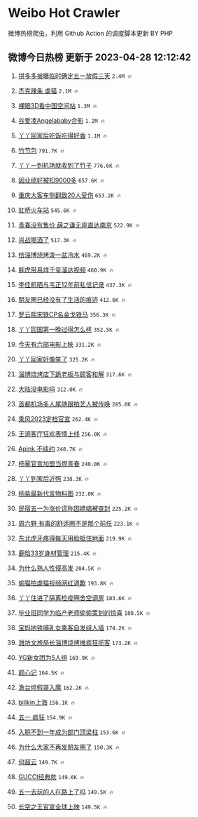 # Weibo Hot Crawler 



微博热榜爬虫，利用 Github Action 的调度脚本更新 BY PHP 


## 微博今日热榜 更新于 2023-04-28 12:12:42 
1. [拼多多被曝临时确定五一放假三天](https://s.weibo.com/weibo?q=%23%E6%8B%BC%E5%A4%9A%E5%A4%9A%E8%A2%AB%E6%9B%9D%E4%B8%B4%E6%97%B6%E7%A1%AE%E5%AE%9A%E4%BA%94%E4%B8%80%E6%94%BE%E5%81%87%E4%B8%89%E5%A4%A9%23&t=31&band_rank=1&Refer=top) `2.4M 🔥` 

1. [杰克辣条 虐猫](https://s.weibo.com/weibo?q=%E6%9D%B0%E5%85%8B%E8%BE%A3%E6%9D%A1%20%E8%99%90%E7%8C%AB&t=31&band_rank=2&Refer=top) `2.1M 🔥` 

1. [裸眼3D看中国空间站](https://s.weibo.com/weibo?q=%23%E8%A3%B8%E7%9C%BC3D%E7%9C%8B%E4%B8%AD%E5%9B%BD%E7%A9%BA%E9%97%B4%E7%AB%99%23&t=31&band_rank=3&Refer=top) `1.3M 🔥` 

1. [谷爱凌Angelababy合影](https://s.weibo.com/weibo?q=%23%E8%B0%B7%E7%88%B1%E5%87%8CAngelababy%E5%90%88%E5%BD%B1%23&t=31&band_rank=4&Refer=top) `1.2M 🔥` 

1. [丫丫回家后吃饭吃得好香](https://s.weibo.com/weibo?q=%23%E4%B8%AB%E4%B8%AB%E5%9B%9E%E5%AE%B6%E5%90%8E%E5%90%83%E9%A5%AD%E5%90%83%E5%BE%97%E5%A5%BD%E9%A6%99%23&t=31&band_rank=5&Refer=top) `1.1M 🔥` 

1. [竹节包](https://s.weibo.com/weibo?q=%E7%AB%B9%E8%8A%82%E5%8C%85&t=31&band_rank=6&Refer=top) `791.7K 🔥` 

1. [丫丫一到机场就收到了竹子](https://s.weibo.com/weibo?q=%23%E4%B8%AB%E4%B8%AB%E4%B8%80%E5%88%B0%E6%9C%BA%E5%9C%BA%E5%B0%B1%E6%94%B6%E5%88%B0%E4%BA%86%E7%AB%B9%E5%AD%90%23&t=31&band_rank=7&Refer=top) `776.6K 🔥` 

1. [因业绩好被扣9000多](https://s.weibo.com/weibo?q=%23%E5%9B%A0%E4%B8%9A%E7%BB%A9%E5%A5%BD%E8%A2%AB%E6%89%A39000%E5%A4%9A%23&t=31&band_rank=8&Refer=top) `657.6K 🔥` 

1. [重庆大客车侧翻致20人受伤](https://s.weibo.com/weibo?q=%23%E9%87%8D%E5%BA%86%E5%A4%A7%E5%AE%A2%E8%BD%A6%E4%BE%A7%E7%BF%BB%E8%87%B420%E4%BA%BA%E5%8F%97%E4%BC%A4%23&t=31&band_rank=9&Refer=top) `653.2K 🔥` 

1. [虹桥火车站](https://s.weibo.com/weibo?q=%E8%99%B9%E6%A1%A5%E7%81%AB%E8%BD%A6%E7%AB%99&t=31&band_rank=10&Refer=top) `545.6K 🔥` 

1. [青春没有售价 薛之谦无座直达南京](https://s.weibo.com/weibo?q=%E9%9D%92%E6%98%A5%E6%B2%A1%E6%9C%89%E5%94%AE%E4%BB%B7%20%E8%96%9B%E4%B9%8B%E8%B0%A6%E6%97%A0%E5%BA%A7%E7%9B%B4%E8%BE%BE%E5%8D%97%E4%BA%AC&t=31&band_rank=11&Refer=top) `522.9K 🔥` 

1. [肖战喝酒了](https://s.weibo.com/weibo?q=%23%E8%82%96%E6%88%98%E5%96%9D%E9%85%92%E4%BA%86%23&t=31&band_rank=12&Refer=top) `517.3K 🔥` 

1. [给淄博烧烤泼一盆冷水](https://s.weibo.com/weibo?q=%23%E7%BB%99%E6%B7%84%E5%8D%9A%E7%83%A7%E7%83%A4%E6%B3%BC%E4%B8%80%E7%9B%86%E5%86%B7%E6%B0%B4%23&t=31&band_rank=13&Refer=top) `469.2K 🔥` 

1. [胖虎带易烊千玺溜达视频](https://s.weibo.com/weibo?q=%23%E8%83%96%E8%99%8E%E5%B8%A6%E6%98%93%E7%83%8A%E5%8D%83%E7%8E%BA%E6%BA%9C%E8%BE%BE%E8%A7%86%E9%A2%91%23&t=31&band_rank=14&Refer=top) `460.9K 🔥` 

1. [李佳航晒与韦正12年前私信记录](https://s.weibo.com/weibo?q=%23%E6%9D%8E%E4%BD%B3%E8%88%AA%E6%99%92%E4%B8%8E%E9%9F%A6%E6%AD%A312%E5%B9%B4%E5%89%8D%E7%A7%81%E4%BF%A1%E8%AE%B0%E5%BD%95%23&t=31&band_rank=15&Refer=top) `437.3K 🔥` 

1. [朋友圈已经没有了生活的痕迹](https://s.weibo.com/weibo?q=%23%E6%9C%8B%E5%8F%8B%E5%9C%88%E5%B7%B2%E7%BB%8F%E6%B2%A1%E6%9C%89%E4%BA%86%E7%94%9F%E6%B4%BB%E7%9A%84%E7%97%95%E8%BF%B9%23&t=31&band_rank=16&Refer=top) `412.6K 🔥` 

1. [罗云熙宋轶CP名金戈铁马](https://s.weibo.com/weibo?q=%23%E7%BD%97%E4%BA%91%E7%86%99%E5%AE%8B%E8%BD%B6CP%E5%90%8D%E9%87%91%E6%88%88%E9%93%81%E9%A9%AC%23&t=31&band_rank=17&Refer=top) `356.3K 🔥` 

1. [丫丫回国第一晚过得怎么样](https://s.weibo.com/weibo?q=%23%E4%B8%AB%E4%B8%AB%E5%9B%9E%E5%9B%BD%E7%AC%AC%E4%B8%80%E6%99%9A%E8%BF%87%E5%BE%97%E6%80%8E%E4%B9%88%E6%A0%B7%23&t=31&band_rank=18&Refer=top) `352.5K 🔥` 

1. [今天有六部电影上映](https://s.weibo.com/weibo?q=%23%E4%BB%8A%E5%A4%A9%E6%9C%89%E5%85%AD%E9%83%A8%E7%94%B5%E5%BD%B1%E4%B8%8A%E6%98%A0%23&t=31&band_rank=19&Refer=top) `331.2K 🔥` 

1. [丫丫回家好像笑了](https://s.weibo.com/weibo?q=%23%E4%B8%AB%E4%B8%AB%E5%9B%9E%E5%AE%B6%E5%A5%BD%E5%83%8F%E7%AC%91%E4%BA%86%23&t=31&band_rank=20&Refer=top) `325.2K 🔥` 

1. [淄博烧烤店下跪老板与顾客和解](https://s.weibo.com/weibo?q=%23%E6%B7%84%E5%8D%9A%E7%83%A7%E7%83%A4%E5%BA%97%E4%B8%8B%E8%B7%AA%E8%80%81%E6%9D%BF%E4%B8%8E%E9%A1%BE%E5%AE%A2%E5%92%8C%E8%A7%A3%23&t=31&band_rank=21&Refer=top) `317.6K 🔥` 

1. [大陆没电影吗](https://s.weibo.com/weibo?q=%E5%A4%A7%E9%99%86%E6%B2%A1%E7%94%B5%E5%BD%B1%E5%90%97&t=31&band_rank=22&Refer=top) `312.0K 🔥` 

1. [首都机场多人尾随跟拍艺人被传唤](https://s.weibo.com/weibo?q=%23%E9%A6%96%E9%83%BD%E6%9C%BA%E5%9C%BA%E5%A4%9A%E4%BA%BA%E5%B0%BE%E9%9A%8F%E8%B7%9F%E6%8B%8D%E8%89%BA%E4%BA%BA%E8%A2%AB%E4%BC%A0%E5%94%A4%23&t=31&band_rank=23&Refer=top) `285.0K 🔥` 

1. [乘风2023定档官宣](https://s.weibo.com/weibo?q=%23%E4%B9%98%E9%A3%8E2023%E5%AE%9A%E6%A1%A3%E5%AE%98%E5%AE%A3%23&t=31&band_rank=24&Refer=top) `262.4K 🔥` 

1. [王源客厅狂欢表情上线](https://s.weibo.com/weibo?q=%23%E7%8E%8B%E6%BA%90%E5%AE%A2%E5%8E%85%E7%8B%82%E6%AC%A2%E8%A1%A8%E6%83%85%E4%B8%8A%E7%BA%BF%23&t=31&band_rank=25&Refer=top) `256.0K 🔥` 

1. [Apink 不续约](https://s.weibo.com/weibo?q=Apink%20%E4%B8%8D%E7%BB%AD%E7%BA%A6&t=31&band_rank=26&Refer=top) `248.7K 🔥` 

1. [杨幂官宣加盟当燃青春](https://s.weibo.com/weibo?q=%23%E6%9D%A8%E5%B9%82%E5%AE%98%E5%AE%A3%E5%8A%A0%E7%9B%9F%E5%BD%93%E7%87%83%E9%9D%92%E6%98%A5%23&t=31&band_rank=27&Refer=top) `240.0K 🔥` 

1. [丫丫到家后近照](https://s.weibo.com/weibo?q=%23%E4%B8%AB%E4%B8%AB%E5%88%B0%E5%AE%B6%E5%90%8E%E8%BF%91%E7%85%A7%23&t=31&band_rank=28&Refer=top) `238.3K 🔥` 

1. [杨紫最新代言物料图](https://s.weibo.com/weibo?q=%23%E6%9D%A8%E7%B4%AB%E6%9C%80%E6%96%B0%E4%BB%A3%E8%A8%80%E7%89%A9%E6%96%99%E5%9B%BE%23&t=31&band_rank=29&Refer=top) `232.0K 🔥` 

1. [民宿五一为涨价谎称因嫖娼被查封](https://s.weibo.com/weibo?q=%23%E6%B0%91%E5%AE%BF%E4%BA%94%E4%B8%80%E4%B8%BA%E6%B6%A8%E4%BB%B7%E8%B0%8E%E7%A7%B0%E5%9B%A0%E5%AB%96%E5%A8%BC%E8%A2%AB%E6%9F%A5%E5%B0%81%23&t=31&band_rank=30&Refer=top) `225.2K 🔥` 

1. [周六野 有毒的舒适圈不是那个前任](https://s.weibo.com/weibo?q=%E5%91%A8%E5%85%AD%E9%87%8E%20%E6%9C%89%E6%AF%92%E7%9A%84%E8%88%92%E9%80%82%E5%9C%88%E4%B8%8D%E6%98%AF%E9%82%A3%E4%B8%AA%E5%89%8D%E4%BB%BB&t=31&band_rank=31&Refer=top) `223.1K 🔥` 

1. [东北虎牙疼得每天用脸抵住地面](https://s.weibo.com/weibo?q=%23%E4%B8%9C%E5%8C%97%E8%99%8E%E7%89%99%E7%96%BC%E5%BE%97%E6%AF%8F%E5%A4%A9%E7%94%A8%E8%84%B8%E6%8A%B5%E4%BD%8F%E5%9C%B0%E9%9D%A2%23&t=31&band_rank=32&Refer=top) `219.9K 🔥` 

1. [鹿晗33岁身材管理](https://s.weibo.com/weibo?q=%23%E9%B9%BF%E6%99%9733%E5%B2%81%E8%BA%AB%E6%9D%90%E7%AE%A1%E7%90%86%23&t=31&band_rank=33&Refer=top) `215.4K 🔥` 

1. [为什么熟人性侵高发](https://s.weibo.com/weibo?q=%23%E4%B8%BA%E4%BB%80%E4%B9%88%E7%86%9F%E4%BA%BA%E6%80%A7%E4%BE%B5%E9%AB%98%E5%8F%91%23&t=31&band_rank=34&Refer=top) `204.5K 🔥` 

1. [偷猫拍虐猫视频网红道歉](https://s.weibo.com/weibo?q=%23%E5%81%B7%E7%8C%AB%E6%8B%8D%E8%99%90%E7%8C%AB%E8%A7%86%E9%A2%91%E7%BD%91%E7%BA%A2%E9%81%93%E6%AD%89%23&t=31&band_rank=35&Refer=top) `193.8K 🔥` 

1. [丫丫住进了隔离检疫圈舍空调房](https://s.weibo.com/weibo?q=%23%E4%B8%AB%E4%B8%AB%E4%BD%8F%E8%BF%9B%E4%BA%86%E9%9A%94%E7%A6%BB%E6%A3%80%E7%96%AB%E5%9C%88%E8%88%8D%E7%A9%BA%E8%B0%83%E6%88%BF%23&t=31&band_rank=36&Refer=top) `183.6K 🔥` 

1. [毕业班同学为临产老师偷偷策划的惊喜](https://s.weibo.com/weibo?q=%23%E6%AF%95%E4%B8%9A%E7%8F%AD%E5%90%8C%E5%AD%A6%E4%B8%BA%E4%B8%B4%E4%BA%A7%E8%80%81%E5%B8%88%E5%81%B7%E5%81%B7%E7%AD%96%E5%88%92%E7%9A%84%E6%83%8A%E5%96%9C%23&t=31&band_rank=37&Refer=top) `180.5K 🔥` 

1. [宝妈地铁哺乳女乘客自发组人墙](https://s.weibo.com/weibo?q=%23%E5%AE%9D%E5%A6%88%E5%9C%B0%E9%93%81%E5%93%BA%E4%B9%B3%E5%A5%B3%E4%B9%98%E5%AE%A2%E8%87%AA%E5%8F%91%E7%BB%84%E4%BA%BA%E5%A2%99%23&t=31&band_rank=38&Refer=top) `174.2K 🔥` 

1. [潍坊文旅局长淄博烧烤摊疯狂揽客](https://s.weibo.com/weibo?q=%23%E6%BD%8D%E5%9D%8A%E6%96%87%E6%97%85%E5%B1%80%E9%95%BF%E6%B7%84%E5%8D%9A%E7%83%A7%E7%83%A4%E6%91%8A%E7%96%AF%E7%8B%82%E6%8F%BD%E5%AE%A2%23&t=31&band_rank=39&Refer=top) `173.2K 🔥` 

1. [YG新女团为5人组](https://s.weibo.com/weibo?q=%23YG%E6%96%B0%E5%A5%B3%E5%9B%A2%E4%B8%BA5%E4%BA%BA%E7%BB%84%23&t=31&band_rank=40&Refer=top) `169.9K 🔥` 

1. [颜心记](https://s.weibo.com/weibo?q=%E9%A2%9C%E5%BF%83%E8%AE%B0&t=31&band_rank=41&Refer=top) `164.5K 🔥` 

1. [澹台烬假装入魔](https://s.weibo.com/weibo?q=%23%E6%BE%B9%E5%8F%B0%E7%83%AC%E5%81%87%E8%A3%85%E5%85%A5%E9%AD%94%23&t=31&band_rank=42&Refer=top) `162.2K 🔥` 

1. [billkin上海](https://s.weibo.com/weibo?q=%23billkin%E4%B8%8A%E6%B5%B7%23&t=31&band_rank=43&Refer=top) `156.1K 🔥` 

1. [五一 疯狂](https://s.weibo.com/weibo?q=%E4%BA%94%E4%B8%80%20%E7%96%AF%E7%8B%82&t=31&band_rank=44&Refer=top) `154.9K 🔥` 

1. [入职不到一年成为部门顶梁柱](https://s.weibo.com/weibo?q=%23%E5%85%A5%E8%81%8C%E4%B8%8D%E5%88%B0%E4%B8%80%E5%B9%B4%E6%88%90%E4%B8%BA%E9%83%A8%E9%97%A8%E9%A1%B6%E6%A2%81%E6%9F%B1%23&t=31&band_rank=45&Refer=top) `153.6K 🔥` 

1. [为什么大家不再发朋友圈了](https://s.weibo.com/weibo?q=%23%E4%B8%BA%E4%BB%80%E4%B9%88%E5%A4%A7%E5%AE%B6%E4%B8%8D%E5%86%8D%E5%8F%91%E6%9C%8B%E5%8F%8B%E5%9C%88%E4%BA%86%23&t=31&band_rank=46&Refer=top) `150.3K 🔥` 

1. [何超云](https://s.weibo.com/weibo?q=%E4%BD%95%E8%B6%85%E4%BA%91&t=31&band_rank=47&Refer=top) `149.7K 🔥` 

1. [GUCCI经典款](https://s.weibo.com/weibo?q=GUCCI%E7%BB%8F%E5%85%B8%E6%AC%BE&t=31&band_rank=48&Refer=top) `149.6K 🔥` 

1. [五一去玩的人在路上了吗](https://s.weibo.com/weibo?q=%23%E4%BA%94%E4%B8%80%E5%8E%BB%E7%8E%A9%E7%9A%84%E4%BA%BA%E5%9C%A8%E8%B7%AF%E4%B8%8A%E4%BA%86%E5%90%97%23&t=31&band_rank=49&Refer=top) `149.5K 🔥` 

1. [长空之王官宣全球上映](https://s.weibo.com/weibo?q=%23%E9%95%BF%E7%A9%BA%E4%B9%8B%E7%8E%8B%E5%AE%98%E5%AE%A3%E5%85%A8%E7%90%83%E4%B8%8A%E6%98%A0%23&t=31&band_rank=50&Refer=top) `149.5K 🔥` 

